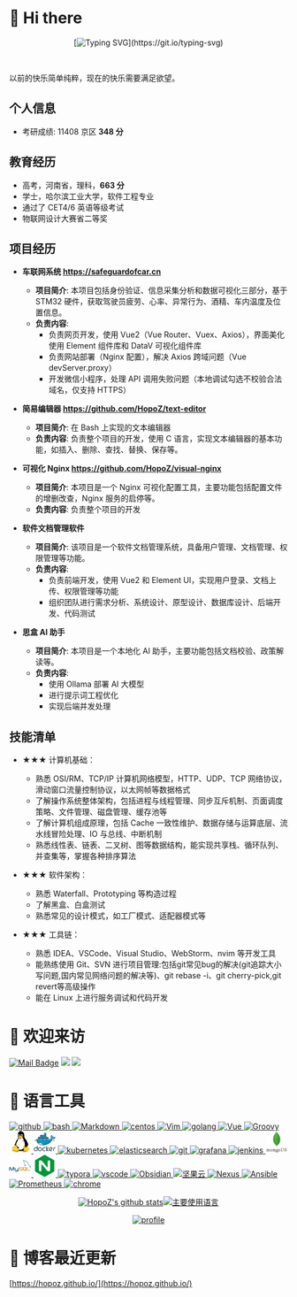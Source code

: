 # 👋 Hi there

<div align="center">

[![Typing SVG](https://readme-typing-svg.herokuapp.com?font=Handlee&center=true&vCenter=true&width=500&height=60&lines=God+said,+Let+there+be+light:+and+there+was+light.)](https://git.io/typing-svg)



<img src="https://camo.githubusercontent.com/82291b0fe831bfc6781e07fc5090cbd0a8b912bb8b8d4fec0696c881834f81ac/68747470733a2f2f70726f626f742e6d656469612f394575424971676170492e676966"
width="800"  height="3">

</div>


以前的快乐简单纯粹，现在的快乐需要满足欲望。

## 个人信息

- 考研成绩: 11408 京区 **348 分**

## 教育经历

- 高考，河南省，理科，**663 分**
- 学士，哈尔滨工业大学，软件工程专业
- 通过了 CET4/6 英语等级考试
- 物联网设计大赛省二等奖

## 项目经历

- **车联网系统 https://safeguardofcar.cn**
  - **项目简介**: 本项目包括身份验证、信息采集分析和数据可视化三部分，基于 STM32 硬件，获取驾驶员疲劳、心率、异常行为、酒精、车内温度及位置信息。
  - **负责内容**:
    - 负责网页开发，使用 Vue2（Vue Router、Vuex、Axios），界面美化使用 Element 组件库和 DataV 可视化组件库
    - 负责网站部署（Nginx 配置），解决 Axios 跨域问题（Vue devServer.proxy）
    - 开发微信小程序，处理 API 调用失败问题（本地调试勾选不校验合法域名，仅支持 HTTPS）

- **简易编辑器 https://github.com/HopoZ/text-editor**
  - **项目简介**: 在 Bash 上实现的文本编辑器
  - **负责内容**: 负责整个项目的开发，使用 C 语言，实现文本编辑器的基本功能，如插入、删除、查找、替换、保存等。

- **可视化 Nginx https://github.com/HopoZ/visual-nginx**
  - **项目简介**: 本项目是一个 Nginx 可视化配置工具，主要功能包括配置文件的增删改查，Nginx 服务的启停等。
  - **负责内容**: 负责整个项目的开发

- **软件文档管理软件**
  - **项目简介**: 该项目是一个软件文档管理系统，具备用户管理、文档管理、权限管理等功能。
  - **负责内容**:
    - 负责前端开发，使用 Vue2 和 Element UI，实现用户登录、文档上传、权限管理等功能
    - 组织团队进行需求分析、系统设计、原型设计、数据库设计、后端开发、代码测试

- **思盒 AI 助手**
  - **项目简介**: 本项目是一个本地化 AI 助手，主要功能包括文档校验、政策解读等。
  - **负责内容**:
    - 使用 Ollama 部署 AI 大模型
    - 进行提示词工程优化
    - 实现后端并发处理

## 技能清单

- ★★★ 计算机基础：
  - 熟悉 OSI/RM、TCP/IP 计算机网络模型，HTTP、UDP、TCP 网络协议，滑动窗口流量控制协议，以太网帧等数据格式
  - 了解操作系统整体架构，包括进程与线程管理、同步互斥机制、页面调度策略、文件管理、磁盘管理、缓存池等
  - 了解计算机组成原理，包括 Cache 一致性维护、数据存储与运算底层、流水线冒险处理、IO 与总线、中断机制
  - 熟悉线性表、链表、二叉树、图等数据结构，能实现共享栈、循环队列、并查集等，掌握各种排序算法

- ★★★ 软件架构：
  - 熟悉 Waterfall、Prototyping 等构造过程
  - 了解黑盒、白盒测试
  - 熟悉常见的设计模式，如工厂模式、适配器模式等

- ★★★ 工具链：
  - 熟悉 IDEA、VSCode、Visual Studio、WebStorm、nvim 等开发工具
  - 能熟练使用 Git、SVN 进行项目管理:包括git常见bug的解决(git追踪大小写问题,国内常见网络问题的解决等)、git rebase -i、git cherry-pick,git revert等高级操作
  - 能在 Linux 上进行服务调试和代码开发

# 🤗 欢迎来访



[![Mail Badge](https://img.shields.io/badge/-phmath41@gmail.com-c14438?style=flat&logo=Gmail&logoColor=white&link=mailto:phmath41@gmail.com)](mailto:phmath41@gmail.com)
[![](https://img.shields.io/github/stars/HopoZ?color=fefb7b&logo=Undertale)](https://github-readme-stats-git-masterorgs-github-readme-stats-team.vercel.app/api?username=HopoZ&include_orgs=true&hide_title=false&hide_border=true&show_icons=true&include_all_commits=true&line_height=20&bg_color=0,EC6C6C,FFD479,FFFC79,73FA79&theme=graywhite&locale=cn)
[![](https://img.shields.io/github/followers/HopoZ?color=27da6b&logo=Handshake)](https://github.com/HopoZ?tab=followers)


# 🧰 语言工具

<a href="https://github.com" target="_blank"> <img src="https://cdn.jsdelivr.net/gh/devicons/devicon/icons/github/github-original.svg" alt="github" width="40" height="40"/> </a><a href="https://apple.com" target="_blank">  </a><a href="https://www.gnu.org/software/bash/" target="_blank"> <img src="https://www.vectorlogo.zone/logos/gnu_bash/gnu_bash-icon.svg" alt="bash" width="40" height="40"/> </a><a href="https://www.markdownguide.org/" target="_blank"> <img src="https://cdn.jsdelivr.net/gh/devicons/devicon/icons/markdown/markdown-original.svg" alt="Markdown" width="40" height="40"/> </a><a href="https://www.centos.org/" target="_blank"> <img src="https://cdn.jsdelivr.net/gh/devicons/devicon/icons/centos/centos-original.svg" alt="centos" width="40" height="40"/> </a><a href="https://www.vim.org/" target="_blank"> <img src="https://cdn.jsdelivr.net/gh/devicons/devicon/icons/vim/vim-original.svg" alt="Vim" width="40" height="40"/> </a><a href="https://github.com/golang/go" target="_blank"> <img src="https://cdn.jsdelivr.net/gh/devicons/devicon/icons/go/go-original.svg" alt="golang" width="40" height="40"/> </a><a href="https://cn.vuejs.org/index.html" target="_blank"> <img src="https://cdn.jsdelivr.net/gh/devicons/devicon/icons/vuejs/vuejs-original.svg" alt="Vue" width="40" height="40"/> </a> <a href="https://groovy-lang.org/" target="_blank"> <img src="https://cdn.jsdelivr.net/gh/devicons/devicon/icons/groovy/groovy-original.svg" alt="Groovy" width="40" height="40"/> </a> <a href="https://www.linux.org/" target="_blank"> <img src="https://raw.githubusercontent.com/devicons/devicon/master/icons/linux/linux-original.svg" alt="linux" width="40" height="40"/> </a> <a href="https://www.docker.com/" target="_blank"> <img src="https://raw.githubusercontent.com/devicons/devicon/master/icons/docker/docker-original-wordmark.svg" alt="docker" width="40" height="40"/> </a> <a href="https://kubernetes.io" target="_blank"> <img src="https://www.vectorlogo.zone/logos/kubernetes/kubernetes-icon.svg" alt="kubernetes" width="40" height="40"/> </a> <a href="https://www.elastic.co" target="_blank"> <img src="https://www.vectorlogo.zone/logos/elastic/elastic-icon.svg" alt="elasticsearch" width="40" height="40"/> </a> <a href="https://git-scm.com/" target="_blank"> <img src="https://www.vectorlogo.zone/logos/git-scm/git-scm-icon.svg" alt="git" width="40" height="40"/> </a> <a href="https://grafana.com" target="_blank"> <img src="https://www.vectorlogo.zone/logos/grafana/grafana-icon.svg" alt="grafana" width="40" height="40"/> </a> <a href="https://www.jenkins.io" target="_blank"> <img src="https://www.vectorlogo.zone/logos/jenkins/jenkins-icon.svg" alt="jenkins" width="40" height="40"/> </a> <a href="https://www.mongodb.com/" target="_blank"> <img src="https://raw.githubusercontent.com/devicons/devicon/master/icons/mongodb/mongodb-original-wordmark.svg" alt="mongodb" width="40" height="40"/> </a>
<a href="https://www.mysql.com/" target="_blank"> <img src="https://raw.githubusercontent.com/devicons/devicon/master/icons/mysql/mysql-original-wordmark.svg" alt="mysql" width="40" height="40"/> </a><a href="https://www.nginx.com" target="_blank"> <img src="https://raw.githubusercontent.com/devicons/devicon/master/icons/nginx/nginx-original.svg" alt="nginx" width="40" height="40"/> </a><a href="https://typora.io" target="_blank"> <img src="https://typora.io/img/favicon-64.png" alt="typora" width="40" height="40"/> </a><a href="https://code.visualstudio.com/" target="_blank"> <img src="https://cdn.jsdelivr.net/gh/devicons/devicon/icons/vscode/vscode-original.svg" alt="vscode" width="40" height="40"/> </a><a href="https://obsidian.md/" target="_blank"> <img src="https://obsidian.md/favicon.ico" alt="Obsidian" width="40" height="40"/> </a><a href="https://www.jianguoyun.com/" target="_blank"> <img src="https://www.jianguoyun.com/favicon.ico" alt="坚果云" width="40" height="40"/> </a> <a href="https://u.tools" target="_blank">  <img src="https://www.sonatype.com/hubfs/2019%20Product%20logo/Product%20Logo%20SVGs/NexusRepo_Icon.svg" alt="Nexus" width="40" height="40"/> </a><a href="https://www.ansible.com/" target="_blank"> <img src="https://cdn.jsdelivr.net/gh/devicons/devicon/icons/ansible/ansible-original.svg" alt="Ansible" width="40" height="40"/> </a><a href="https://prometheus.io/" target="_blank"> <img src="https://cdn.jsdelivr.net/gh/devicons/devicon/icons/prometheus/prometheus-original.svg" alt="Prometheus" width="40" height="40"/> </a> <a href="https://github.com/ripperhe/Bob" target="_blank">  </a><a href="https://www.google.com/chrome/" target="_blank"> <img src="https://cdn.jsdelivr.net/gh/devicons/devicon/icons/chrome/chrome-original.svg" alt="chrome" width="40" height="40"/> </a>

<div align="center">


[![HopoZ's github stats](https://github-readme-stats-git-masterorgs-github-readme-stats-team.vercel.app/api?username=HopoZ&include_orgs=true&hide_title=false&hide_border=true&show_icons=true&include_all_commits=true&line_height=20&bg_color=0,EC6C6C,FFD479,FFFC79,73FA79&theme=graywhite&locale=cn)](https://github-readme-stats-git-masterorgs-github-readme-stats-team.vercel.app/api?username=HopoZ&include_orgs=true&hide_title=false&hide_border=true&show_icons=true&include_all_commits=true&line_height=20&bg_color=0,EC6C6C,FFD479,FFFC79,73FA79&theme=graywhite&locale=cn)[![主要使用语言](https://github-readme-stats.vercel.app/api/top-langs/?username=HopoZ&hide_title=false&hide=c&hide_border=true&layout=compact&bg_color=0,73FA79,73FDFF,D783FF&theme=graywhite&locale=cn)](https://github-readme-stats.vercel.app/api/top-langs/?username=HopoZ&hide_title=false&hide=c&hide_border=true&layout=compact&bg_color=0,73FA79,73FDFF,D783FF&theme=graywhite&locale=cn)

[![profile](https://github-profile-trophy.vercel.app/?username=HopoZ&theme=algolia&column=8)](https://github-profile-trophy.vercel.app/?username=HopoZ&theme=algolia&column=8)

</div>

</details>

# 📝 博客最近更新

[https://hopoz.github.io/](https://hopoz.github.io/)

